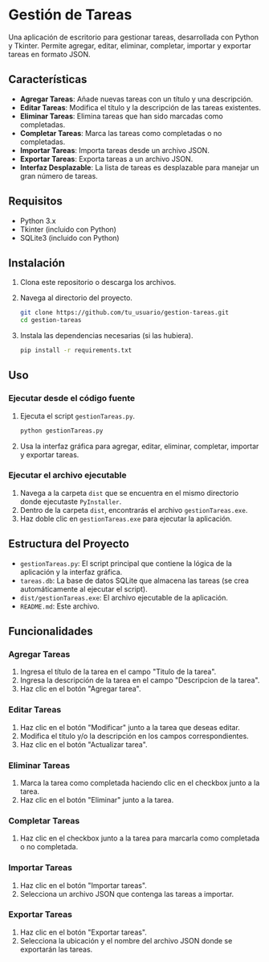 # Gestión de Tareas

Una aplicación de escritorio para gestionar tareas, desarrollada con Python y Tkinter. Permite agregar, editar, eliminar, completar, importar y exportar tareas en formato JSON.

## Características

- **Agregar Tareas**: Añade nuevas tareas con un título y una descripción.
- **Editar Tareas**: Modifica el título y la descripción de las tareas existentes.
- **Eliminar Tareas**: Elimina tareas que han sido marcadas como completadas.
- **Completar Tareas**: Marca las tareas como completadas o no completadas.
- **Importar Tareas**: Importa tareas desde un archivo JSON.
- **Exportar Tareas**: Exporta tareas a un archivo JSON.
- **Interfaz Desplazable**: La lista de tareas es desplazable para manejar un gran número de tareas.

## Requisitos

- Python 3.x
- Tkinter (incluido con Python)
- SQLite3 (incluido con Python)

## Instalación

1. Clona este repositorio o descarga los archivos.
2. Navega al directorio del proyecto.

    ```sh
    git clone https://github.com/tu_usuario/gestion-tareas.git
    cd gestion-tareas
    ```

3. Instala las dependencias necesarias (si las hubiera).

    ```sh
    pip install -r requirements.txt
    ```

## Uso

### Ejecutar desde el código fuente

1. Ejecuta el script `gestionTareas.py`.

    ```sh
    python gestionTareas.py
    ```

2. Usa la interfaz gráfica para agregar, editar, eliminar, completar, importar y exportar tareas.

### Ejecutar el archivo ejecutable

1. Navega a la carpeta `dist` que se encuentra en el mismo directorio donde ejecutaste `PyInstaller`.
2. Dentro de la carpeta `dist`, encontrarás el archivo `gestionTareas.exe`.
3. Haz doble clic en `gestionTareas.exe` para ejecutar la aplicación.

## Estructura del Proyecto

- `gestionTareas.py`: El script principal que contiene la lógica de la aplicación y la interfaz gráfica.
- `tareas.db`: La base de datos SQLite que almacena las tareas (se crea automáticamente al ejecutar el script).
- `dist/gestionTareas.exe`: El archivo ejecutable de la aplicación.
- `README.md`: Este archivo.

## Funcionalidades

### Agregar Tareas

1. Ingresa el título de la tarea en el campo "Titulo de la tarea".
2. Ingresa la descripción de la tarea en el campo "Descripcion de la tarea".
3. Haz clic en el botón "Agregar tarea".

### Editar Tareas

1. Haz clic en el botón "Modificar" junto a la tarea que deseas editar.
2. Modifica el título y/o la descripción en los campos correspondientes.
3. Haz clic en el botón "Actualizar tarea".

### Eliminar Tareas

1. Marca la tarea como completada haciendo clic en el checkbox junto a la tarea.
2. Haz clic en el botón "Eliminar" junto a la tarea.

### Completar Tareas

1. Haz clic en el checkbox junto a la tarea para marcarla como completada o no completada.

### Importar Tareas

1. Haz clic en el botón "Importar tareas".
2. Selecciona un archivo JSON que contenga las tareas a importar.

### Exportar Tareas

1. Haz clic en el botón "Exportar tareas".
2. Selecciona la ubicación y el nombre del archivo JSON donde se exportarán las tareas.

